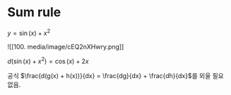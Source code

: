 # Sum rule

$y = \sin(x) + x^2$

![[100. media/image/cEQ2nXHwry.png]]

$d(\sin(x) + x^2) = \cos(x) + 2x$

공식 $\frac{d(g(x) + h(x))}{dx} = \frac{dg}{dx} + \frac{dh}{dx}$를 외울 필요 없음.
